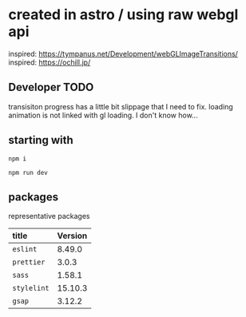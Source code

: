 # created in astro / using raw webgl api
inspired: https://tympanus.net/Development/webGLImageTransitions/
inspired: https://ochill.jp/

## Developer TODO
transisiton progress has a little bit slippage that I need to fix.
loading animation is not linked with gl loading. I don't know how...

## starting with

```
npm i 
```
```
npm run dev
```

## packages

representative packages

| title                  | Version                                          |
| :--------------------- | :----------------------------------------------- |
| `eslint`               | 8.49.0                                           |
| `prettier`             | 3.0.3                                            |
| `sass`                 | 1.58.1                                           |
| `stylelint`            | 15.10.3                                          |
| `gsap`                 | 3.12.2                                           |

